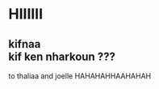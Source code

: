  <h1> HIIIIII <br></h1>
<h2> kifnaa  <br>
 kif ken nharkoun ??? </h2>
 to thaliaa and joelle HAHAHAHHAAHAHAH
